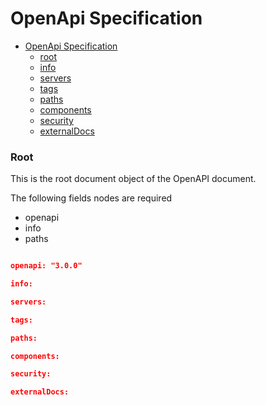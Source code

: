 # OpenApi Specification  
<!-- TOC -->

- [OpenApi Specification](#openapi-specification)
    - [root](#root)
    - [info](#root)
    - [servers](#root)
    - [tags](#root)
    - [paths](#root)
    - [components](#root)
    - [security](#root)
    - [externalDocs](#root)

<!-- /TOC -->
### Root 

This is the root document object of the OpenAPI document.

The following fields nodes are required

- openapi
- info
- paths

```json

openapi: "3.0.0"

info:

servers:

tags:

paths:

components:

security:

externalDocs:

```
